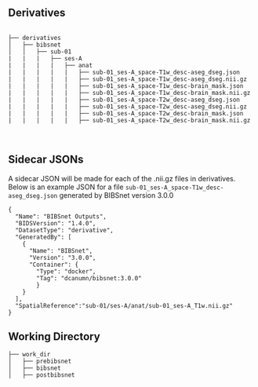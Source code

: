 ## Derivatives

```

├── derivatives
│   ├── bibsnet
│   │   ├── sub-01
|   |   |   ├── ses-A
|   |   |   |   ├── anat
|   |   |   |   |   ├── sub-01_ses-A_space-T1w_desc-aseg_dseg.json
|   |   |   |   |   ├── sub-01_ses-A_space-T1w_desc-aseg_dseg.nii.gz
|   |   |   |   |   ├── sub-01_ses-A_space-T1w_desc-brain_mask.json
|   |   |   |   |   ├── sub-01_ses-A_space-T1w_desc-brain_mask.nii.gz
|   |   |   |   |   ├── sub-01_ses-A_space-T2w_desc-aseg_dseg.json
|   |   |   |   |   ├── sub-01_ses-A_space-T2w_desc-aseg_dseg.nii.gz
|   |   |   |   |   ├── sub-01_ses-A_space-T2w_desc-brain_mask.json
|   |   |   |   |   ├── sub-01_ses-A_space-T2w_desc-brain_mask.nii.gz

```
<br />

## Sidecar JSONs
A sidecar JSON will be made for each of the .nii.gz files in derivatives.
Below is an example JSON for a file `sub-01_ses-A_space-T1w_desc-aseg_dseg.json` generated by BIBSnet version 3.0.0

```
{
  "Name": "BIBSnet Outputs",
  "BIDSVersion": "1.4.0",
  "DatasetType": "derivative",
  "GeneratedBy": [
    {
      "Name": "BIBSnet",
      "Version": "3.0.0",
      "Container": {
        "Type": "docker",
        "Tag": "dcanumn/bibsnet:3.0.0"
        }
    }
  ],
  "SpatialReference":"sub-01/ses-A/anat/sub-01_ses-A_T1w.nii.gz"
}
```

## Working Directory

```
├── work_dir
│   ├── prebibsnet
│   ├── bibsnet
│   ├── postbibsnet
```
